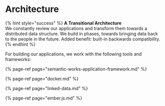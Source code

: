 # Architecture



{% hint style="success" %}
**A Transitional Architecture**  
We constantly review our applications and transform them towards a distributed data structure. We build in phases, towards bringing data back to the people in the future. Added benefit: built-in backwards compatibility.
{% endhint %}

For building our applications, we work with the following tools and frameworks:

{% page-ref page="semantic-works-application-framework.md" %}

{% page-ref page="docker.md" %}

{% page-ref page="linked-data.md" %}

{% page-ref page="ember.js.md" %}



